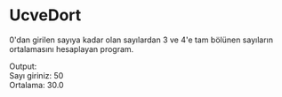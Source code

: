 # UcveDort
0'dan girilen sayıya kadar olan sayılardan 3 ve 4'e tam bölünen sayıların ortalamasını hesaplayan program.

Output: </br >
Sayı giriniz: 50 </br >
Ortalama: 30.0
